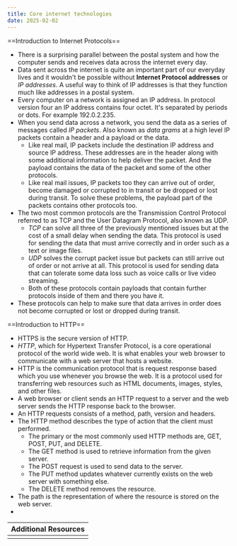 ```yaml
---
title: Core internet technologies
date: 2025-02-02
---
```

==Introduction to Internet Protocols==
- There is a surprising parallel between the postal system and how the computer sends and receives data across the internet every day.
- Data sent across the internet is quite an important part of our everyday lives and it wouldn't be possible without **Internet Protocol addresses** or *IP addresses*. A useful way to think of IP addresses is that they function much like addresses in a postal system.
- Every computer on a network is assigned an IP address. In protocol version four an IP address contains four octet. It's separated by periods or dots. For example 192.0.2.235.
- When you send data across a network, you send the data as a series of messages called *IP packets*. Also known as *data grams* at a high level IP packets contain a header and a payload or the data. 
	- Like real mail, IP packets include the destination IP address and source IP address. These addresses are in the header along with some additional information to help deliver the packet. And the payload contains the data of the packet and some of the other protocols.
	- Like real mail issues, IP packets too they can arrive out of order, become damaged or corrupted to in transit or be dropped or lost during transit. To solve these problems, the payload part of the packets contains other protocols too.
- The two most common protocols are the Transmission Control Protocol referred to as TCP and the User Datagram Protocol, also known as UDP. 
	- *TCP* can solve all three of the previously mentioned issues but at the cost of a small delay when sending the data. This protocol is used for sending the data that must arrive correctly and in order such as a text or image files. 
	- *UDP* solves the corrupt packet issue but packets can still arrive out of order or not arrive at all. This protocol is used for sending data that can tolerate some data loss such as voice calls or live video streaming.
	- Both of these protocols contain payloads that contain further protocols inside of them and there you have it.
- These protocols can help to make sure that data arrives in order does not become corrupted or lost or dropped during transit.

==Introduction to HTTP==
- HTTPS is the secure version of HTTP.
- *HTTP*, which for Hypertext Transfer Protocol, is a core operational protocol of the world wide web. It is what enables your web browser to communicate with a web server that hosts a website.
- HTTP is the communication protocol that is request response based which you use whenever you browse the web. It is a protocol used for transferring web resources such as HTML documents, images, styles, and other files.
- A web browser or client sends an HTTP request to a server and the web server sends the HTTP response back to the browser.
- An HTTP requests consists of a method, path, version and headers. 
- The HTTP method describes the type of action that the client must performed.
	- The primary or the most commonly used HTTP methods are, GET, POST, PUT, and DELETE. 
	- The GET method is used to retrieve information from the given server.
	- The POST request is used to send data to the server.
	- The PUT method updates whatever currently exists on the web server with something else.
	- The DELETE method removes the resource.
- The path is the representation of where the resource is stored on the web server.
- 

| Additional Resources |
| -------------------- |
|                      |

